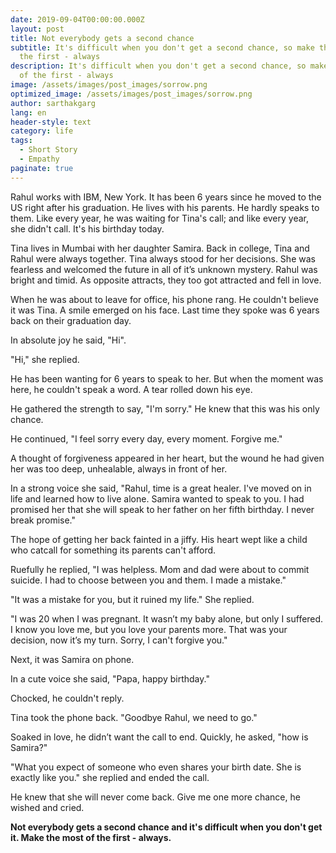 ```yaml
---
date: 2019-09-04T00:00:00.000Z
layout: post
title: Not everybody gets a second chance
subtitle: It's difficult when you don't get a second chance, so make the most of
  the first - always
description: It's difficult when you don't get a second chance, so make the most
  of the first - always
image: /assets/images/post_images/sorrow.png
optimized_image: /assets/images/post_images/sorrow.png
author: sarthakgarg
lang: en
header-style: text
category: life
tags:
  - Short Story
  - Empathy
paginate: true
---
```

Rahul works with IBM, New York. It has been 6 years since he moved to the US right after his graduation. He lives with his parents. He hardly speaks to them. Like every year, he was waiting for Tina's call; and like every year, she didn't call. It's his birthday today.

Tina lives in Mumbai with her daughter Samira. Back in college, Tina and Rahul were always together. Tina  always stood for her decisions. She was fearless and welcomed the future in all of it’s unknown mystery. Rahul was bright and timid. As opposite attracts, they too got attracted and fell in love.

When he was about to leave for office, his phone rang. He couldn't believe it was Tina. A smile emerged on his face. Last time they spoke was 6 years back on their graduation day. 

In absolute joy he said, "Hi".

"Hi," she replied.

He has been wanting for 6 years to speak to her. But when the moment was here, he couldn't speak a word. A tear rolled down his eye.

He gathered the strength to say, "I'm sorry." He knew that this was his only chance.

He continued, "I feel sorry every day, every moment. Forgive me."

A thought of forgiveness appeared in her heart, but the wound he had given her was too deep, unhealable, always in front of her.

In a strong voice she said, "Rahul, time is a great healer. I've moved on in life and learned how to live alone. Samira wanted to speak to you. I had promised her that she will speak to her father on her fifth birthday. I never break promise."

The hope of getting her back fainted in a jiffy. His heart wept like a child who catcall for something its parents can't afford.

Ruefully he replied, "I was helpless. Mom and dad were about to commit suicide. I had to choose between you and them. I made a mistake."

"It was a mistake for you, but it ruined my life." She replied.

"I was 20 when I was pregnant. It wasn’t my baby alone, but only I suffered. I know you love me, but you love your parents more. That was your decision, now it’s my turn. Sorry, I can't forgive you."

Next, it was Samira on phone.

In a cute voice she said, "Papa, happy birthday."

Chocked, he couldn't reply.

Tina took the phone back. "Goodbye Rahul, we need to go."

Soaked in love, he didn’t want the call to end. Quickly, he asked, "how is Samira?"

"What you expect of someone who even shares your birth date. She is exactly like you." she replied and ended the call.

He knew that she will never come back. Give me one more chance, he wished and cried.

**Not everybody gets a second chance and it's difficult when you don't get it. Make the most of the first - always.**